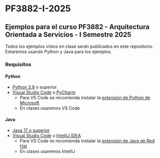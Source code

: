 # PF3882-I-2025

## Ejemplos para el curso PF3882 - Arquitectura Orientada a Servicios - I Semestre 2025

Todos los ejemplos vistos en clase serán publicados en este repositorio. Estaremos usando Python y Java para los ejemplos.

### Requisitos

#### Python

- [Python 3.9](https://www.python.org/downloads/) o superior
- [Visual Studio Code](https://code.visualstudio.com/) o [PyCharm](https://www.jetbrains.com/pycharm/)
  - Para VS Code se recomienda instalar la [extensión de Python de Microsoft](https://marketplace.visualstudio.com/items?itemName=ms-python.python)
  - En clases usaremos VS Code

#### Java

- [Java 17 o superior](https://www.oracle.com/java/technologies/downloads/?er=221886)
- [Visual Studio Code](https://code.visualstudio.com/) o [IntelliJ IDEA](https://www.jetbrains.com/idea/)
  - Para VS Code se recomienda instalar la [extensión de Java de Red Hat](https://marketplace.visualstudio.com/items?itemName=redhat.java)
  - En clases usaremos IntelliJ
